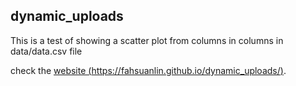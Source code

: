 ## dynamic_uploads

This is a test of showing a scatter plot from columns in columns in data/data.csv file

check the [website (https://fahsuanlin.github.io/dynamic_uploads/)](https://fahsuanlin.github.io/dynamic_uploads/).
